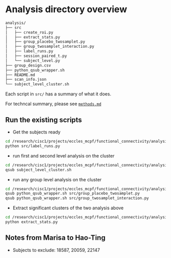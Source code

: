 # Analysis directory overview

```bash
analysis/
├── src
│   ├── create_roi.py
│   ├── extract_stats.py
│   ├── group_placebo_twosamplet.py
│   ├── group_twosamplet_interaction.py
│   ├── label_runs.py
│   ├── session_paired_t.py
│   └── subject_level.py
├── group_design.csv
├── python_qsub_wrapper.sh
├── README.md
├── scan_info.json
└── subject_level_cluster.sh
```

Each script in `src/` has a summary of what it does.

For techncal summary, please see [`methods.md`](./methods.md)

## Run the existing scripts

- Get the subjects ready

```bash
cd /research/cisc1/projects/eccles_mcpf/functional_connectivity/analysis
python src/label_runs.py
```

- run first and second level analysis on the cluster

```bash
cd /research/cisc1/projects/eccles_mcpf/functional_connectivity/analysis
qsub subject_level_cluster.sh
```

- run any group level analysis on the cluster

```bash
cd /research/cisc1/projects/eccles_mcpf/functional_connectivity/analysis
qsub python_qsub_wrapper.sh src/group_placebo_twosamplet.py
qsub python_qsub_wrapper.sh src/group_twosamplet_interaction.py
```

- Extract significant clusters of the two analysis above

```bash
cd /research/cisc1/projects/eccles_mcpf/functional_connectivity/analysis
python extract_stats.py
```

## Notes from Marisa to Hao-Ting

- Subjects to exclude: 18587, 20059, 22147
